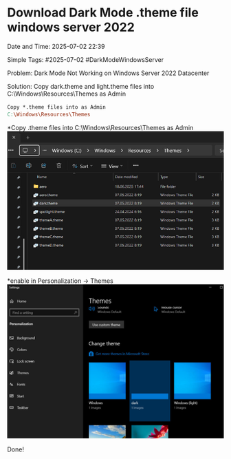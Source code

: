 # Download Dark Mode .theme file windows server 2022

Date and Time: 2025-07-02 22:39

Simple Tags: #2025-07-02 #DarkModeWindowsServer

Problem: Dark Mode Not Working on Windows Server 2022 Datacenter

Solution: Copy dark.theme and light.theme files into C:\Windows\Resources\Themes as Admin

```makefile
Copy *.theme files into as Admin
C:\Windows\Resources\Themes
```

*Copy .theme files into C:\Windows\Resources\Themes as Admin
![Description](1.png)

*enable in Personalization -> Themes
![Description](2.png)

Done!




